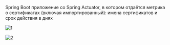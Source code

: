 Spring Boot приложение со Spring Actuator, в котором отдаётся метрика о сертификатах (включая импортированный): имена сертификатов и срок действия в днях

![1](https://user-images.githubusercontent.com/1208608/193632180-94e16cac-1ea8-4b76-9ae9-f05176b8d56d.jpg)

![2](https://user-images.githubusercontent.com/1208608/193632220-4c9e2a85-e1d6-4a2c-a48f-c5bac78c236e.jpg)
